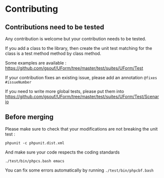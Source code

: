 Contributing
============


Contributions need to be tested
-------------------------------

Any contribution is welcome but your contribution needs to be tested.

If you add a class to the library, then create the unit test matching 
for the class is a test method method by class method.

Some examples are available : https://github.com/gsouf/UForm/tree/master/test/suites/UForm/Test

If your contribution fixes an existing issue, please add an annotation ``@fixes #issueNumber``

If you need to write more global tests, please put them into
https://github.com/gsouf/UForm/tree/master/test/suites/UForm/Test/Scenario 


Before merging
--------------

Please make sure to check that your modifications are not breaking the unit test :

``phpunit -c phpunit.dist.xml``

And make sure your code respects the coding standards 

``./test/bin/phpcs.bash emacs``

You can fix some errors automatically by running ``./test/bin/phpcbf.bash``